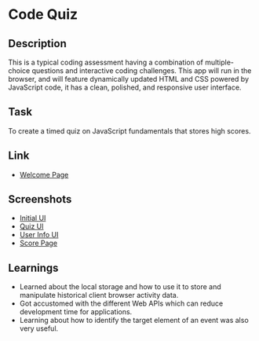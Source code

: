 # Code Quiz

## Description
This is a typical coding assessment having a combination of multiple-choice questions and interactive coding challenges. This app will run in the browser, and will feature dynamically updated HTML and CSS powered by JavaScript code,  it has a clean, polished, and responsive user interface. 

## Task
To create a timed quiz on JavaScript fundamentals that stores high scores.

## Link
- [Welcome Page](https://dassoumik.github.io/code-quiz/.)

## Screenshots
- [Initial UI](./assets/images/WelcomePage.png)
- [Quiz UI](./assets/images/QuizPage.png)
- [User Info UI](./assets/images/CredentialsPage.png)
- [Score Page](./assets/images/ScorePage.png)

## Learnings
- Learned about the local storage and how to use it to store and manipulate historical client browser activity data. 
- Got accustomed with the different Web APIs which can reduce development time for applications.
- Learning about how to identify the target element of an event was also very useful. 
